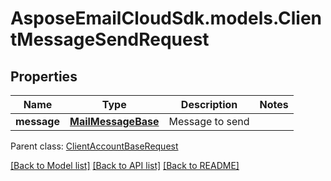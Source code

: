 # AsposeEmailCloudSdk.models.ClientMessageSendRequest
## Properties
Name | Type | Description | Notes
------------ | ------------- | ------------- | -------------
**message** | [**MailMessageBase**](MailMessageBase.md) | Message to send              | 

 Parent class: [ClientAccountBaseRequest](ClientAccountBaseRequest.md)

[[Back to Model list]](README.md#documentation-for-models) [[Back to API list]](README.md#documentation-for-api-endpoints) [[Back to README]](README.md)


